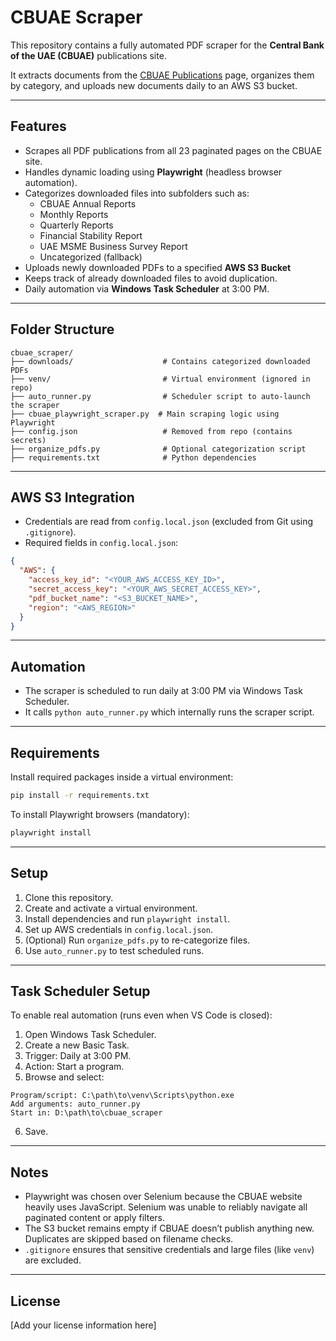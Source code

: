 # CBUAE Scraper

This repository contains a fully automated PDF scraper for the **Central Bank of the UAE (CBUAE)** publications site.

It extracts documents from the [CBUAE Publications](https://www.centralbank.ae/en/news-and-publications/publications/) page, organizes them by category, and uploads new documents daily to an AWS S3 bucket.

---

## Features

- Scrapes all PDF publications from all 23 paginated pages on the CBUAE site.
- Handles dynamic loading using **Playwright** (headless browser automation).
- Categorizes downloaded files into subfolders such as:
  - CBUAE Annual Reports
  - Monthly Reports
  - Quarterly Reports
  - Financial Stability Report
  - UAE MSME Business Survey Report
  - Uncategorized (fallback)
- Uploads newly downloaded PDFs to a specified **AWS S3 Bucket**
- Keeps track of already downloaded files to avoid duplication.
- Daily automation via **Windows Task Scheduler** at 3:00 PM.

---

## Folder Structure

```
cbuae_scraper/
├── downloads/                    # Contains categorized downloaded PDFs
├── venv/                         # Virtual environment (ignored in repo)
├── auto_runner.py                # Scheduler script to auto-launch the scraper
├── cbuae_playwright_scraper.py  # Main scraping logic using Playwright
├── config.json                   # Removed from repo (contains secrets)
├── organize_pdfs.py              # Optional categorization script
├── requirements.txt              # Python dependencies
```

---

## AWS S3 Integration

- Credentials are read from `config.local.json` (excluded from Git using `.gitignore`).
- Required fields in `config.local.json`:

```json
{
  "AWS": {
    "access_key_id": "<YOUR_AWS_ACCESS_KEY_ID>",
    "secret_access_key": "<YOUR_AWS_SECRET_ACCESS_KEY>",
    "pdf_bucket_name": "<S3_BUCKET_NAME>",
    "region": "<AWS_REGION>"
  }
}
```

---

## Automation

- The scraper is scheduled to run daily at 3:00 PM via Windows Task Scheduler.
- It calls `python auto_runner.py` which internally runs the scraper script.

---

## Requirements

Install required packages inside a virtual environment:

```bash
pip install -r requirements.txt
```

To install Playwright browsers (mandatory):

```bash
playwright install
```

---

## Setup

1. Clone this repository.
2. Create and activate a virtual environment.
3. Install dependencies and run `playwright install`.
4. Set up AWS credentials in `config.local.json`.
5. (Optional) Run `organize_pdfs.py` to re-categorize files.
6. Use `auto_runner.py` to test scheduled runs.

---

## Task Scheduler Setup

To enable real automation (runs even when VS Code is closed):

1. Open Windows Task Scheduler.
2. Create a new Basic Task.
3. Trigger: Daily at 3:00 PM.
4. Action: Start a program.
5. Browse and select:
```
Program/script: C:\path\to\venv\Scripts\python.exe
Add arguments: auto_runner.py
Start in: D:\path\to\cbuae_scraper
```
6. Save.

---

## Notes

- Playwright was chosen over Selenium because the CBUAE website heavily uses JavaScript. Selenium was unable to reliably navigate all paginated content or apply filters.
- The S3 bucket remains empty if CBUAE doesn’t publish anything new. Duplicates are skipped based on filename checks.
- `.gitignore` ensures that sensitive credentials and large files (like `venv`) are excluded.

---

## License

[Add your license information here]
